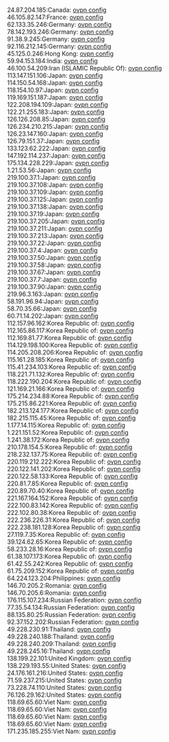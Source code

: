 24.87.204.185:Canada: [ovpn config](vpn/24_87_204_185.ovpn)  
46.105.82.147:France: [ovpn config](vpn/46_105_82_147.ovpn)  
62.133.35.246:Germany: [ovpn config](vpn/62_133_35_246.ovpn)  
78.142.193.246:Germany: [ovpn config](vpn/78_142_193_246.ovpn)  
91.38.9.245:Germany: [ovpn config](vpn/91_38_9_245.ovpn)  
92.116.212.145:Germany: [ovpn config](vpn/92_116_212_145.ovpn)  
45.125.0.246:Hong Kong: [ovpn config](vpn/45_125_0_246.ovpn)  
59.94.153.184:India: [ovpn config](vpn/59_94_153_184.ovpn)  
46.100.54.209:Iran (ISLAMIC Republic Of): [ovpn config](vpn/46_100_54_209.ovpn)  
113.147.151.106:Japan: [ovpn config](vpn/113_147_151_106.ovpn)  
114.150.54.168:Japan: [ovpn config](vpn/114_150_54_168.ovpn)  
118.154.10.97:Japan: [ovpn config](vpn/118_154_10_97.ovpn)  
119.169.151.187:Japan: [ovpn config](vpn/119_169_151_187.ovpn)  
122.208.194.109:Japan: [ovpn config](vpn/122_208_194_109.ovpn)  
122.21.255.183:Japan: [ovpn config](vpn/122_21_255_183.ovpn)  
126.126.208.85:Japan: [ovpn config](vpn/126_126_208_85.ovpn)  
126.234.210.215:Japan: [ovpn config](vpn/126_234_210_215.ovpn)  
126.23.147.160:Japan: [ovpn config](vpn/126_23_147_160.ovpn)  
126.79.151.37:Japan: [ovpn config](vpn/126_79_151_37.ovpn)  
133.123.62.222:Japan: [ovpn config](vpn/133_123_62_222.ovpn)  
147.192.114.237:Japan: [ovpn config](vpn/147_192_114_237.ovpn)  
175.134.228.229:Japan: [ovpn config](vpn/175_134_228_229.ovpn)  
1.21.53.56:Japan: [ovpn config](vpn/1_21_53_56.ovpn)  
219.100.37.1:Japan: [ovpn config](vpn/219_100_37_1.ovpn)  
219.100.37.108:Japan: [ovpn config](vpn/219_100_37_108.ovpn)  
219.100.37.109:Japan: [ovpn config](vpn/219_100_37_109.ovpn)  
219.100.37.125:Japan: [ovpn config](vpn/219_100_37_125.ovpn)  
219.100.37.138:Japan: [ovpn config](vpn/219_100_37_138.ovpn)  
219.100.37.19:Japan: [ovpn config](vpn/219_100_37_19.ovpn)  
219.100.37.205:Japan: [ovpn config](vpn/219_100_37_205.ovpn)  
219.100.37.211:Japan: [ovpn config](vpn/219_100_37_211.ovpn)  
219.100.37.213:Japan: [ovpn config](vpn/219_100_37_213.ovpn)  
219.100.37.22:Japan: [ovpn config](vpn/219_100_37_22.ovpn)  
219.100.37.4:Japan: [ovpn config](vpn/219_100_37_4.ovpn)  
219.100.37.50:Japan: [ovpn config](vpn/219_100_37_50.ovpn)  
219.100.37.58:Japan: [ovpn config](vpn/219_100_37_58.ovpn)  
219.100.37.67:Japan: [ovpn config](vpn/219_100_37_67.ovpn)  
219.100.37.7:Japan: [ovpn config](vpn/219_100_37_7.ovpn)  
219.100.37.90:Japan: [ovpn config](vpn/219_100_37_90.ovpn)  
219.96.3.163:Japan: [ovpn config](vpn/219_96_3_163.ovpn)  
58.191.96.94:Japan: [ovpn config](vpn/58_191_96_94.ovpn)  
58.70.35.66:Japan: [ovpn config](vpn/58_70_35_66.ovpn)  
60.71.14.202:Japan: [ovpn config](vpn/60_71_14_202.ovpn)  
112.157.96.162:Korea Republic of: [ovpn config](vpn/112_157_96_162.ovpn)  
112.165.86.117:Korea Republic of: [ovpn config](vpn/112_165_86_117.ovpn)  
112.169.81.77:Korea Republic of: [ovpn config](vpn/112_169_81_77.ovpn)  
114.129.198.100:Korea Republic of: [ovpn config](vpn/114_129_198_100.ovpn)  
114.205.208.206:Korea Republic of: [ovpn config](vpn/114_205_208_206.ovpn)  
115.161.28.185:Korea Republic of: [ovpn config](vpn/115_161_28_185.ovpn)  
115.41.234.103:Korea Republic of: [ovpn config](vpn/115_41_234_103.ovpn)  
118.221.71.132:Korea Republic of: [ovpn config](vpn/118_221_71_132.ovpn)  
118.222.190.204:Korea Republic of: [ovpn config](vpn/118_222_190_204.ovpn)  
121.169.21.166:Korea Republic of: [ovpn config](vpn/121_169_21_166.ovpn)  
175.214.234.88:Korea Republic of: [ovpn config](vpn/175_214_234_88.ovpn)  
175.215.86.221:Korea Republic of: [ovpn config](vpn/175_215_86_221.ovpn)  
182.213.124.177:Korea Republic of: [ovpn config](vpn/182_213_124_177.ovpn)  
182.215.115.45:Korea Republic of: [ovpn config](vpn/182_215_115_45.ovpn)  
1.177.14.115:Korea Republic of: [ovpn config](vpn/1_177_14_115.ovpn)  
1.221.151.52:Korea Republic of: [ovpn config](vpn/1_221_151_52.ovpn)  
1.241.38.172:Korea Republic of: [ovpn config](vpn/1_241_38_172.ovpn)  
210.178.154.5:Korea Republic of: [ovpn config](vpn/210_178_154_5.ovpn)  
218.232.137.75:Korea Republic of: [ovpn config](vpn/218_232_137_75.ovpn)  
220.119.212.222:Korea Republic of: [ovpn config](vpn/220_119_212_222.ovpn)  
220.122.141.202:Korea Republic of: [ovpn config](vpn/220_122_141_202.ovpn)  
220.122.58.133:Korea Republic of: [ovpn config](vpn/220_122_58_133.ovpn)  
220.81.7.85:Korea Republic of: [ovpn config](vpn/220_81_7_85.ovpn)  
220.89.70.40:Korea Republic of: [ovpn config](vpn/220_89_70_40.ovpn)  
221.167.164.152:Korea Republic of: [ovpn config](vpn/221_167_164_152.ovpn)  
222.100.83.142:Korea Republic of: [ovpn config](vpn/222_100_83_142.ovpn)  
222.102.80.38:Korea Republic of: [ovpn config](vpn/222_102_80_38.ovpn)  
222.236.226.31:Korea Republic of: [ovpn config](vpn/222_236_226_31.ovpn)  
222.238.181.128:Korea Republic of: [ovpn config](vpn/222_238_181_128.ovpn)  
27.119.7.35:Korea Republic of: [ovpn config](vpn/27_119_7_35.ovpn)  
39.124.62.65:Korea Republic of: [ovpn config](vpn/39_124_62_65.ovpn)  
58.233.28.16:Korea Republic of: [ovpn config](vpn/58_233_28_16.ovpn)  
61.38.107.173:Korea Republic of: [ovpn config](vpn/61_38_107_173.ovpn)  
61.42.55.242:Korea Republic of: [ovpn config](vpn/61_42_55_242.ovpn)  
61.75.209.152:Korea Republic of: [ovpn config](vpn/61_75_209_152.ovpn)  
64.224.123.204:Philippines: [ovpn config](vpn/64_224_123_204.ovpn)  
146.70.205.2:Romania: [ovpn config](vpn/146_70_205_2.ovpn)  
146.70.205.6:Romania: [ovpn config](vpn/146_70_205_6.ovpn)  
176.115.107.234:Russian Federation: [ovpn config](vpn/176_115_107_234.ovpn)  
77.35.54.134:Russian Federation: [ovpn config](vpn/77_35_54_134.ovpn)  
88.135.80.25:Russian Federation: [ovpn config](vpn/88_135_80_25.ovpn)  
92.37.152.202:Russian Federation: [ovpn config](vpn/92_37_152_202.ovpn)  
49.228.230.91:Thailand: [ovpn config](vpn/49_228_230_91.ovpn)  
49.228.240.188:Thailand: [ovpn config](vpn/49_228_240_188.ovpn)  
49.228.240.209:Thailand: [ovpn config](vpn/49_228_240_209.ovpn)  
49.228.245.16:Thailand: [ovpn config](vpn/49_228_245_16.ovpn)  
138.199.22.101:United Kingdom: [ovpn config](vpn/138_199_22_101.ovpn)  
138.229.193.55:United States: [ovpn config](vpn/138_229_193_55.ovpn)  
24.176.161.216:United States: [ovpn config](vpn/24_176_161_216.ovpn)  
71.59.237.215:United States: [ovpn config](vpn/71_59_237_215.ovpn)  
73.228.74.110:United States: [ovpn config](vpn/73_228_74_110.ovpn)  
76.126.29.162:United States: [ovpn config](vpn/76_126_29_162.ovpn)  
118.69.65.60:Viet Nam: [ovpn config](vpn/118_69_65_60.ovpn)  
118.69.65.60:Viet Nam: [ovpn config](vpn/118_69_65_60.ovpn)  
118.69.65.60:Viet Nam: [ovpn config](vpn/118_69_65_60.ovpn)  
118.69.65.60:Viet Nam: [ovpn config](vpn/118_69_65_60.ovpn)  
171.235.185.255:Viet Nam: [ovpn config](vpn/171_235_185_255.ovpn)  
